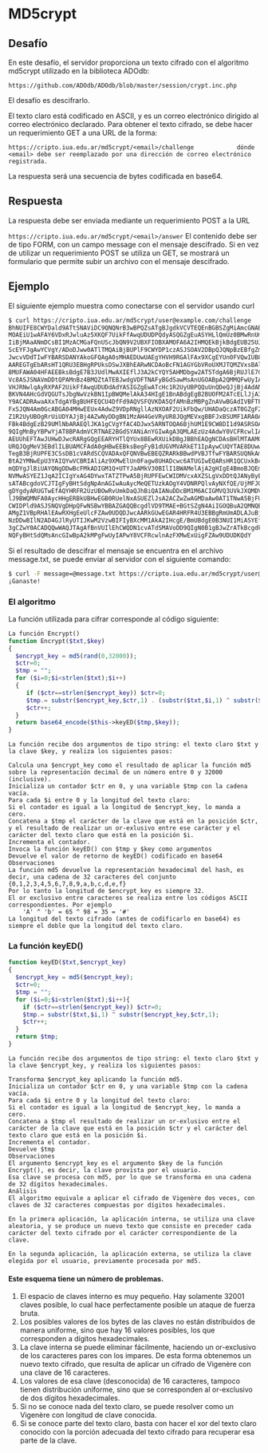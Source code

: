 # MD5crypt
## Desafío
En este desafío, el servidor proporciona un texto cifrado con el algoritmo md5crypt utilizado en la biblioteca ADOdb:

```https://github.com/ADOdb/ADOdb/blob/master/session/crypt.inc.php```

El desafío es descifrarlo.

El texto claro está codificado en ASCII, y es un correo electrónico dirigido al correo electrónico declarado. Para obtener el texto cifrado, se debe hacer un requerimiento GET a una URL de la forma:

`https://cripto.iua.edu.ar/md5crypt/<email>/challenge           
dónde <email> debe ser reemplazado por una dirección de correo electrónico registrada.`

La respuesta será una secuencia de bytes codificada en base64.

## Respuesta
La respuesta debe ser enviada mediante un requerimiento POST a la URL

```https://cripto.iua.edu.ar/md5crypt/<email>/answer```
El contenido debe ser de tipo FORM, con un campo message con el mensaje descifrado. Si en vez de utilizar un requerimiento POST se utiliza un GET, se mostrará un formulario que permite subir un archivo con el mensaje descifrado.

## Ejemplo
El siguiente ejemplo muestra como conectarse con el servidor usando curl
```bash
$ curl https://cripto.iua.edu.ar/md5crypt/user@example.com/challenge
BhNUIFE8CWYDald9ATtSNAViDC9QNQNrB3wBPQZsATgBJgdkVCVTEQEnBGBSZgMiAmcGNAB1Ayk
MOAEiU1wAFAY6VDxRJwluAz5XKQF7UikFfAwqUDUDPQdyASQGZgEuASYHLlQmUz0BMwRnUmsDIA
IiBjMAaANmDCsBI1MzACMGaFQnUScJbQN9V2UBXFIOBXAMOFA6A2IHMQEkBjkBdgEUB25UJFMlA
ScEYFJgAwYCVgY/ADoDJww0ATlTMQAiBjBUPlF9CWYDP1czASJSOAV2DBpQJQNpBzEBfgZmATIB
JwcvVDdTIwFYBARSDANYAkoGFQAgA0sMHAEDUwUAEgYHVH9RGAlFAx9XCgEYUn0FVQwIUB8DQAc
AAREGTgEbARsHT1QRU3EBHgRPUksDSwJXBhEARwNCDAoBcFN1AGYGbVRoUXMJTQMZVxsBAlIVBQ
8MUFAWA04HFAEEBksBdgE7B3JUdlMwAXIEflJ3A2kCYQY5AHMDbgw2AT5TdgA6BjRUJlE7CW4DP
Vc8ASJSNAVmDDtQPAMnBz4BMQZtATEBJwdgVDFTNAFyBGdSawMsAnUGOABpA2QMMQFwUyIAPwYw
VHJRNwlqAyRXPAF2UikFfAwqUDUDdAdYASIGZgEwATcHc1R2UyUBPQQuUnQDeQJjBj4AdANuDC0
BKVN4AHcGdVQGUTsJbgNwVzkBN1IpBWQMelAkA34HIgE1BnABdgEgB2BUOFM2ATcELlJjA34CbQ
Y9ACADRAwaAXxTdgAYBgBUHFEQCU4DfFd9AQVSFQVKDA5QfAMnBzMBPgZnAVwBGAdIVBFTFgEXB
FxSJQN4Am0GcABGA04MHwEEUx4AdwZ9VDpRNgllAzNXOAF2UikFbQw/UHADaQczAT0GZgF2AT0H
Z1R2UyUBOgRrUiUDYAJjBj4AZwNyDDgBN1MzAH4GeVRyUR8JQgMEVxgBBFJxBSUMF1ARA0AHHAE
FBk4BdgEzB29UMlNbARAEQlJKA1gCVgYfAC4DJwx5ARNTOQA6BjhUM1E9CW8DI1d9ASRSOAVjDD
9QIgMnByYBPwYjAT8BPAdmVCRTNAE2BGdSYANiAnYGIwAgA3QMLAEzUz4AdwY0VCFRcwlIAxhXH
AEUUhEFTAwJUHwDJwcRARgGQgEEARYHTlQYUx8BEwRXUikDBgJBBhEAQgNCDAsBHlMTAAMGeVRy
URQJQgMeV3EBdlILBUAMCFAdA0gHBwEEBksBegFyB1dUGVMVARkET1IpAywCUQYTAE8DUwwaARh
TegB3BjRUPFE3CSsDB1cVARdSCQVADAxQFQNVBwEBEQZRARkBBwdPVBJTfwFYBARSUQNkAmcGcA
BtA2YMNwEpU3YAIQYwVCBRIAliAz9XMwElUn0Fagw8UHADcwc6ATUGIwEQARsHR1QCUxkBcgRiU
mQDYgJlBiUAYQNgDDwBcFMkADIGM1Q+UTYJaAMkV30BIlI1BWAMelAjA2gHIgE4BmoBJQEmB2hU
NVMwASYEZ1JqA2ICIgYxAG4DYwxTATZTPwA5BjRUPFEwCWIDMVcxAXZSLgVxDDtQJANyByEBcAZ
sATABcgdoVCJTIgFyBHtSdgNpAnAGIwAuAycMeQETUzkAOgY4VDNRPQlvAyNXfQE/UjMFJQwuUD
gDYgdyARUGTwEfAQYHRFR2UzUBOwRvUmkDaQJhBiQAIANuDDcBM1M6ACIGMVQ3UVkJXQMDVxIBB
lJ9BWQMNFA0AycHHgERBkUBHwEGB0RUelNxASUEZlJsA2ACZwZwAGMDaAw0AT1TNwA5BjFUIVFz
CWIDPld9ASJSNQVgDHpQFwNSBwYBBAZGAQQBcgdlVD9TMAE+BGtSZgN4AiIGOQBuA2QMNQElUzI
AMgZ1VBpRHAlEAwRXHgEeUlcFZAw0UDQDJwcAARkGUwEGAR4HRFR4U3EBBgRmUmADLAJuBjEAdA
NzDDwBIlN2AD4GJlRyUTIJKwM2VzwBIFIyBXcMM1AkA2IHcgE/BmUBdgE0B3NUI1MiASYEfFJkA
3gCZwY0ACADQQwWAQJTAgAfBnVUIlEhCWQDN1cvATdSMAVoDD9QIgN0B1gBJwZrATkBcgdkVDhT
NQFyBHtSdQMsAncGIwBpA2kMPgFwUyIAPwY8VCFRcwlnAzFXMwExUigFZAw9UDUDKQdY
```
Si el resultado de descifrar el mensaje se encuentra en el archivo message.txt, se puede enviar al servidor con el siguiente comando:
```bash
$ curl -F message=@message.txt https://cripto.iua.edu.ar/md5crypt/user@example.com/answer
¡Ganaste!
```
### El algoritmo
La función utilizada para cifrar corresponde al código siguiente:
```php
La función Encrypt()
function Encrypt($txt,$key)
{
  $encrypt_key = md5(rand(0,32000));
  $ctr=0;
  $tmp = "";
  for ($i=0;$i<strlen($txt);$i++)
  {
     if ($ctr==strlen($encrypt_key)) $ctr=0;
     $tmp.= substr($encrypt_key,$ctr,1) . (substr($txt,$i,1) ^ substr($encrypt_key,$ctr,1));
     $ctr++;
  }
  return base64_encode($this->keyED($tmp,$key));
}
```

```
La función recibe dos argumentos de tipo string: el texto claro $txt y la clave $key, y realiza los siguientes pasos:

Calcula una $encrypt_key como el resultado de aplicar la función md5 sobre la representación decimal de un número entre 0 y 32000 (inclusive).
Inicializa un contador $ctr en 0, y una variable $tmp con la cadena vacía.
Para cada $i entre 0 y la longitud del texto claro:
Si el contador es igual a la longitud de $encrypt_key, lo manda a cero.
Concatena a $tmp el carácter de la clave que está en la posición $ctr, y el resultado de realizar un or-exlusivo entre ese carácter y el carácter del texto claro que está en la posición $i.
Incrementa el contador.
Invoca la función keyED() con $tmp y $key como argumentos
Devuelve el valor de retorno de keyED() codificado en base64
Observaciones
La función md5 devuelve la representación hexadecimal del hash, es decir, una cadena de 32 caracteres del conjunto {0,1,2,3,4,5,6,7,8,9,a,b,c,d,e,f}
Por lo tanto la longitud de $encrypt_key es siempre 32.
El or exclusivo entre caracteres se realiza entre los códigos ASCII correspondientes. Por ejemplo
    'A' ^ 'b' = 65 ^ 98 = 35 = '#'
La longitud del texto cifrado (antes de codificarlo en base64) es siempre el doble que la longitud del texto claro.
```
### La función keyED()
```php
function keyED($txt,$encrypt_key)
{
  $encrypt_key = md5($encrypt_key);
  $ctr=0;
  $tmp = "";
  for ($i=0;$i<strlen($txt);$i++){
    if ($ctr==strlen($encrypt_key)) $ctr=0;
    $tmp.= substr($txt,$i,1) ^ substr($encrypt_key,$ctr,1);
    $ctr++;
  }
  return $tmp;
}
```
```
La función recibe dos argumentos de tipo string: el texto claro $txt y la clave $encrypt_key, y realiza los siguientes pasos:

Transforma $encrypt_key aplicando la función md5.
Inicializa un contador $ctr en 0, y una variable $tmp con la cadena vacía.
Para cada $i entre 0 y la longitud del texto claro:
Si el contador es igual a la longitud de $encrypt_key, lo manda a cero.
Concatena a $tmp el resultado de realizar un or-exlusivo entre el carácter de la clave que está en la posición $ctr y el carácter del texto claro que está en la posición $i.
Incrementa el contador.
Devuelve $tmp
Observaciones
El argumento $encrypt_key es el argumento $key de la función Encrypt(), es decir, la clave provista por el usuario.
Esa clave se procesa con md5, por lo que se transforma en una cadena de 32 dígitos hexadecimales.
Análisis
El algoritmo equivale a aplicar el cifrado de Vigenère dos veces, con claves de 32 caracteres compuestas por dígitos hexadecimales.

En la primera aplicación, la aplicación interna, se utiliza una clave aleatoria, y se produce un nuevo texto que consiste en preceder cada carácter del texto cifrado por el carácter correspondiente de la clave.

En la segunda aplicación, la aplicación externa, se utiliza la clave elegida por el usuario, previamente procesada por md5.
```

#### Este esquema tiene un número de problemas.

1. El espacio de claves interno es muy pequeño. Hay solamente 32001 claves posible, lo cual hace perfectamente posible un ataque de fuerza bruta.
2. Los posibles valores de los bytes de las claves no están distribuidos de manera uniforme, sino que hay 16 valores posibles, los que corresponden a dígitos hexadecimales.
3. La clave interna se puede eliminar fácilmente, haciendo un or-exclusivo de los caracteres pares con los impares. De esta forma obtenemos un nuevo texto cifrado, que resulta de aplicar un cifrado de Vigenère con una clave de 16 caracteres.
4. Los valores de esa clave (desconocida) de 16 caracteres, tampoco tienen distribución uniforme, sino que se corresponden al or-exclusivo de dos dígitos hexadecimales.
5. Si no se conoce nada del texto claro, se puede resolver como un Vigenère con longitud de clave conocida.
6. Si se conoce parte del texto claro, basta con hacer el xor del texto claro conocido con la porción adecuada del texto cifrado para recuperar esa parte de la clave.